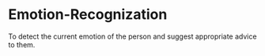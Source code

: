 # Emotion-Recognization
To detect the current emotion of the person and suggest appropriate advice to them.
